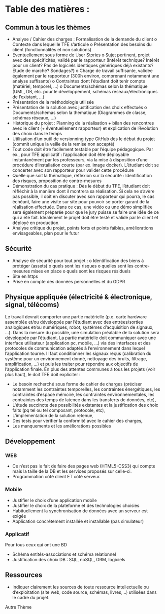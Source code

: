 # Table des matières :

## Commun à tous les thèmes
* Analyse / Cahier des charges : Formalisation de la demande du client
o Contexte dans lequel le TFE s’articule
o Présentation des besoins du client (fonctionnalités et non solutions)
* Eventuellement sous forme de User Stories
o Sujet pertinent, projet avec des spécificités, validé par le rapporteur (Intérêt technique? Intérêt pour un client? Pas de logiciels identiques génériques déjà existants? Etude de marché? Sondages?)
o Charge de travail suffisante, validée également par le rapporteur (300h environ, comprenant notamment une analyse suffisante)
o Contraintes dont l’étudiant doit tenir compte (matériel, temporel, …)
o Documents/schémas selon la thématique (UML, DB, etc. pour le développement, schémas réseaux/électroniques de l’existant, …)
* Présentation de la méthodologie utilisée
* Présentation de la solution avec justification des choix effectués
o Documents/schémas selon la thématique (Diagrammes de classe, schémas réseaux, …)
* Historique du projet : Planning de la réalisation + bilan des rencontres avec le client (+ éventuellement rapporteur) et explication de l’évolution des choix dans le temps
* Utilisation d’un outil de versionning type GitHub dès le début du projet (commit unique la veille de la remise non accepté)
* Tout code doit être facilement testable par l’équipe pédagogique. Par ex., pour TFE applicatif : l’application doit être déployable instantanément par les professeurs, via la mise à disposition d’une procédure d’installation courte (par ex. image docker). L’étudiant doit se concerter avec son rapporteur pour valider cette procédure
* Quelle que soit la thématique, réflexion sur la sécurité : Identification des risques, proposition de contre-mesures
* Démonstration du cas pratique : Dès le début du TFE, l’étudiant doit réfléchir à la manière dont il montrera sa réalisation. Si cela ne s’avère pas possible, il doit en discuter avec son rapporteur qui pourra, le cas échéant, faire une visite sur site pour pouvoir se porter garant de la réalisation effectuée. Dans ce cas, une vidéo ou une démo simplifiée sera également préparée pour que le jury puisse se faire une idée de ce qui a été fait. Idéalement le projet doit être testé et validé par le client et déployé en production.
* Analyse critique du projet, points forts et points faibles, améliorations envisageables, plan pour le futur

## Sécurité
* Analyse de sécurité pour tout projet :
o Identification des biens à protéger (assets)
o quels sont les risques
o quelles sont les contre-mesures mises en place
o quels sont les risques résiduels
* Site en https
* Prise en compte des données personnelles et du GDPR

## Physique appliquée (électricité & électronique, signal, télécoms)
Le travail devrait comporter une partie matérielle (p.e. carte hardware assemblée et/ou développée par l’étudiant avec des entrées/sorties analogiques et/ou numériques, robot, systèmes d’acquisition de signaux, ...). 
Dans la mesure du possible, une simulation préalable de la solution sera développée par l’étudiant. La partie matérielle doit communiquer avec une interface utilisateur (application pc, mobile, ...) via des interfaces et des protocoles de communication adaptés à l’environnement dans lequel l’application tourne. 
Il faut conditionner les signaux reçus (calibration du système pour un environnement donné, nettoyage des bruits, filtrage, amplification, …) et puis les traiter pour répondre aux objectifs de l’application finale.
En plus des attentes communes à tous les projets (voir plus haut), le doit TFE doit expliciter :
* Le besoin recherché sous forme de cahier de charges (préciser notamment les contraintes temporelles, les contraintes énergétiques, les contraintes d’espace mémoire, les contraintes environnementales, les contraintes des temps de latence dans les transferts de données, etc),
* L'étude succincte des possibilités existantes et la justification des choix faits (pq tel ou tel composant, protocole, etc),
* L’implémentation de la solution retenue,
* Des tests pour vérifier la conformité avec le cahier des charges,
* Les manquements et les améliorations possibles

## Développement 
### WEB
* Ce n’est pas le fait de faire des pages web (HTML5-CSS3) qui compte mais la taille de la DB et les services proposés sur celle-ci.
* Programmation côté client ET côté serveur.
### Mobile
* Justifier le choix d’une application mobile
* Justifier le choix de la plateforme et des technologies choisies
* Habituellement la synchronisation de données avec un serveur est exigée
* Application concrètement installée et installable (pas simulateur)
### Applicatif
Pour tous ceux qui ont une BD
* Schéma entités-associations et schéma relationnel
* Justification des choix DB : SQL, noSQL, ORM, logiciels

## Ressources
* Indiquer clairement les sources de toute ressource intellectuelle ou d’exploitation (site web, code source, schémas, livres, ..) utilisées dans le cadre du projet.

Autre Thème

